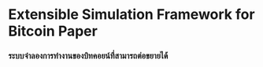 # Extensible Simulation Framework for Bitcoin Paper
### ระบบจำลองการทำงานของบิทคอยน์ที่สามารถต่อขยายได้

